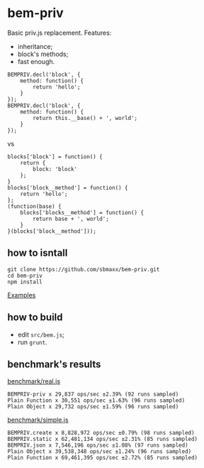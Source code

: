 bem-priv
========
Basic priv.js replacement. Features:
* inheritance;
* block's methods;
* fast enough.

```
BEMPRIV.decl('block', {
    method: function() {
        return 'hello';
    }
});
BEMPRIV.decl('block', {
    method: function() {
        return this.__base() + ', world';
    }
});
```

vs

```
blocks['block'] = function() {
    return {
        block: 'block'
    };
}
blocks['block__method'] = function() {
    return 'hello';
};
(function(base) {
    blocks['blocks__method'] = function() {
        return base + ', world';
    }
}(blocks['block__method']));
```

## how to isntall

```
git clone https://github.com/sbmaxx/bem-priv.git
cd bem-priv
npm install
```

[Examples](example.js)

## how to build
* edit ```src/bem.js```;
* run ```grunt```.

## benchmark's results

[benchmark/real.js](benchmark/real.js)
```
BEMPRIV-priv x 29,837 ops/sec ±2.39% (92 runs sampled)
Plain Function x 30,551 ops/sec ±1.63% (96 runs sampled)
Plain Object x 29,732 ops/sec ±1.59% (96 runs sampled)
```
[benchmark/simple.js](benchmark/simple.js)
```
BEMPRIV.create x 8,828,972 ops/sec ±0.79% (98 runs sampled)
BEMPRIV.static x 62,481,134 ops/sec ±2.31% (85 runs sampled)
BEMPRIV.json x 7,546,196 ops/sec ±1.08% (97 runs sampled)
Plain Object x 39,538,348 ops/sec ±1.24% (96 runs sampled)
Plain Function x 69,461,395 ops/sec ±2.72% (85 runs sampled)
```

